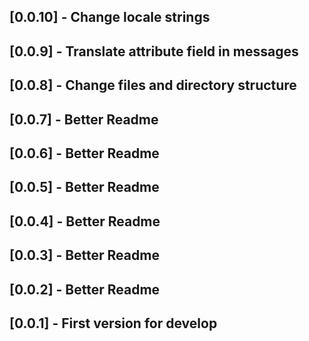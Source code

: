 ## [0.0.10] - Change locale strings
## [0.0.9] - Translate attribute field in messages
## [0.0.8] - Change files and directory structure
## [0.0.7] - Better Readme
## [0.0.6] - Better Readme
## [0.0.5] - Better Readme
## [0.0.4] - Better Readme
## [0.0.3] - Better Readme
## [0.0.2] - Better Readme
## [0.0.1] - First version for develop

